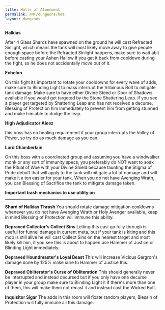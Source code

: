 ```yaml
---
title: Halls of Atonement
permalink: /M+/dungeons/hoa
layout: dungeons
---
```

**Halkias**

After 4 Glass Shards have spawned on the ground he will cast Refracted Sinlight, which means the tank will most likely move away to give people enough space before the Refracted Sinlight happens, make sure to wait abit before casting your Ashen Hallow if you get it back from cooldown during the fight, so he does not accidentally move out of it.

**Echelon**

On this fight its important to rotate your cooldowns for every wave of adds, make sure to Blinding Light to mass interrupt the Villainous Bolt to mitigate tank damage. Make sure to have either Divine Steed or Door of Shadows available if you would get targeted by the Stone Shattering Leap. If you see a player get targeted by Shattering Leap and has not received a decurse, Blessing of Protection him immediately to prevent him from getting stunned and make him able to dodge the leap.

**High Adjudicator Aleez**

this boss has no healing requirement if your group interrupts the Volley of Power, so try do as much damage as you can.

**Lord Chamberlain**

On this boss with a coordinated group and assuming you have a windwalker monk or any sort of immunity specs, you preferably do NOT want to soak the Ritual of Woe with your Divine Shield because taunting the Stigma of Pride debuff that will apply to the tank will mitigate a lot of damage and will make it a ton easier for your tank. When you do not have Avenging Wrath, you can Blessing of Sacrifice the tank to mitigate damage taken.

**Important trash mechanics to use utility on**

---
**Shard of Halkias Thrash** You should rotate damage mitigation cooldowns whenever you do not have Avenging Wrath or Holy Avenger available, keep in mind Blessing of Protection will immune this ability.

**Depraved Collector's Collect Sins** Letting this cast go fully through is useful for funnel damage in current meta, but if your tank is kiting and this mob is still alive he will cast Collect Sins on the nearest target and most likely kill him, if you see this is about to happen use Hammer of Justice or Blinding Light immediately.

**Depraved Houndmaster's Loyal Beast** This will increase Vicious Gargron's damage done by 125% make sure to Hammer of Justice this.

**Depraved Obliterator's Curse of Obliteration** This should generally never be interrupted and instead decursed but if you only have one decurse player in your group make sure to Blinding Light it if there's more than one of them, this will make them not recast it and instead cast the Wicked Bolt.

**Inquisitor Sigar** The adds in this room will fixate random players, Blessin of Protection will fully immune all this damage.

